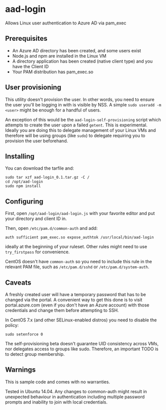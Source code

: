# aad-login

Allows Linux user authentication to Azure AD via pam_exec

## Prerequisites

* An Azure AD directory has been created, and some users exist
* Node.js and npm are installed in the Linux VM
* A directory application has been created (native client type) and you have the Client ID
* Your PAM distribution has pam_exec.so

## User provisioning

This utility doesn't provision the user. In other words, you need to ensure the user
you'll be logging in with is visible by NSS. A simple `sudo useradd -m <user>` might
be enough for a handful of users.

An exception of this would be the `aad-login-self-provisioning` script which attempts
to create the user upon a failed `getent`. This is experimental. Ideally you are doing
this to delegate management of your Linux VMs and therefore will be using groups (like
`sudo`) to delegate requiring you to provision the user beforehand.

## Installing

You can download the tarfile and:

    sudo tar xzf aad-login_0.1.tar.gz -C /
    cd /opt/aad-login
    sudo npm install

## Configuring

First, open `/opt/aad-login/aad-login.js` with your favorite editor and put your directory
and client ID in.

Then, open `/etc/pam.d/common-auth` and add:

    auth sufficient pam_exec.so expose_authtok /usr/local/bin/aad-login

ideally at the beginning of your ruleset. Other rules might need to use `try_firstpass` for
convenience.

CentOS doesn't have `common-auth` so you need to include this rule in the relevant PAM file,
such as `/etc/pam.d/sshd` or `/etc/pam.d/system-auth`.

## Caveats

A freshly created user will have a temporary password that has to be changed via the portal. A
convenient way to get this done is to visit portal.azure.com (even if you don't have an Azure
account) with those credentials and change them before attempting to SSH.

In CentOS 7.x (and other SELinux-enabled distros) you need to disable the policy:

    sudo setenforce 0

The self-provisioning beta doesn't guarantee UID consistency across VMs, nor delegates access
to groups like sudo. Therefore, an important TODO is to detect group membership.

## Warnings

This is sample code and comes with no warranties.

Tested in Ubuntu 14.04. Any changes to common-auth might result in unexpected behaviour in
authentication including multiple password prompts and inability to join with local credentials.
